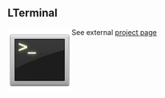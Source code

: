 ## LTerminal
<img style="float:left" src="assets/icon.png" />

See external [project page](http://lucidfusionlabs.com/terminal)
